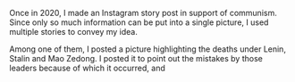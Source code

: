 Once in 2020, I made an Instagram story post in support of communism. Since only so much information can be put into a single picture, I used multiple stories to convey my idea.

Among one of them, I posted a picture highlighting the deaths under Lenin, Stalin and Mao Zedong. I posted it to point out the mistakes by those leaders because of which it occurred, and 